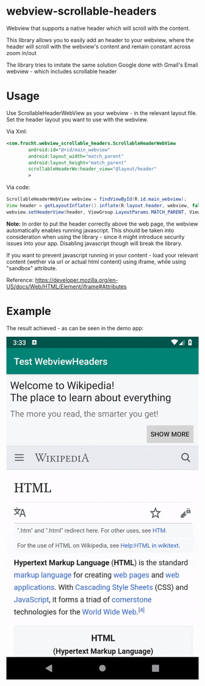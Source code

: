 # webview-scrollable-headers
Webview that supports a native header which will scroll with the content.

This library allows you to easily add an header to your webview, 
where the header will scroll with the webview's content and remain constant across zoom in/out

The library tries to imitate the same solution Google done with Gmail's Email webview - which includes scrollable header

# Usage
Use ScrollableHeaderWebView as your webview - in the relevant layout file.
Set the header layout you want to use with the webview.

Via Xml:
```xml
<com.frucht.webview_scrollable_headers.ScrollableHeaderWebView
        android:id="@+id/main_webview"
        android:layout_width="match_parent"
        android:layout_height="match_parent"
        scrollableHeaderWv:header_view="@layout/header"
        >
```

Via code:
```java
ScrollableHeaderWebView webview = findViewById(R.id.main_webview);
View header = getLayoutInflater().inflate(R.layout.header, webview, false);
webview.setHeaderView(header, ViewGroup.LayoutParams.MATCH_PARENT, ViewGroup.LayoutParams.WRAP_CONTENT);
```

**Note:** In order to put the header correctly above the web page, the webview automatically enables running javascript.
This should be taken into consideration when using the library - since it might introduce security issues into your app.
Disabling javascript though will break the library.

If you want to prevent javascript running in your content - load your relevant content (wether via url or actual html content) using iframe, while using "sandbox" attribute.

Reference: https://developer.mozilla.org/en-US/docs/Web/HTML/Element/iframe#Attributes

# Example
The result achieved - as can be seen in the demo app:

![](demo.gif)
